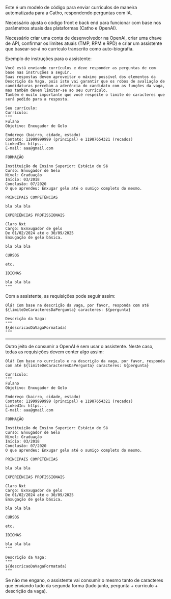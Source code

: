 Este é um modelo de código para enviar currículos de maneira automatizada para a Catho, respondendo perguntas com IA.

Necessário ajusta o código front e back end para funcionar com base nos parâmetros atuais das plataformas (Catho e OpenAI).

Necessário criar uma conta de desenvolvedor na OpenAI, criar uma chave de API, confirmar os limites atuais (TMP, RPM e RPD) e criar um assistente que basear-se-á no currículo transcrito como auto-biografia.

Exemplo de instruções para o assistente:
```
Você está enviando currículos e deve responder as perguntas de com base nas instruções a seguir.
Suas respostas devem aproveitar o máximo possível dos elementos da Descrição da Vaga, pois isto vai garantir que os robos de avaliação de candidaturas percebam a aderência do candidato com as funções da vaga, mas também devem limitar-se ao seu currículo.
Também é muito importante que você respeite o limite de caracteres que será pedido para a resposta.

Seu currículo:
Currículo:
"""
Fulano
Objetivo: Enxugador de Gelo

Endereço (bairro, cidade, estado)
Contato: 11999999999 (principal) e 11987654321 (recados)
LinkedIn: https...
E-mail: aaa@gmail.com

FORMAÇÃO

Instituição de Ensino Superior: Estácio de Sá
Curso: Enxugador de Gelo
Nível: Graduação
Início: 03/2018
Conclusão: 07/2020
O que aprendeu: Enxugar gelo até o sumiço completo do mesmo.

PRINCIPAIS COMPETÊNCIAS

bla bla bla

EXPERIÊNCIAS PROFISSIONAIS

Claro Nxt
Cargo: Exnxugador de gelo
De 01/02/2024 até o 30/09/2025
Enxugação de gelo básica.

bla bla bla

CURSOS

etc.

IDIOMAS

bla bla bla
"""
```

Com a assistente, as requisições pode seguir assim:
```
Olá! Com base na descrição da vaga, por favor, responda com até ${limiteDeCaracteresDaPergunta} caracteres: ${pergunta}

Descrição da Vaga:
"""
${descricaoDaVagaFormatada)
"""
```

---

Outro jeito de consumir a OpenAI é sem usar o assistente. Neste caso, todas as requisições devem conter algo assim:
```
Olá! Com base no currículo e na descrição da vaga, por favor, responda com até ${limiteDeCaracteresDaPergunta} caracteres: ${pergunta}

Currículo:
"""
Fulano
Objetivo: Enxugador de Gelo

Endereço (bairro, cidade, estado)
Contato: 11999999999 (principal) e 11987654321 (recados)
LinkedIn: https...
E-mail: aaa@gmail.com

FORMAÇÃO

Instituição de Ensino Superior: Estácio de Sá
Curso: Enxugador de Gelo
Nível: Graduação
Início: 03/2018
Conclusão: 07/2020
O que aprendeu: Enxugar gelo até o sumiço completo do mesmo.

PRINCIPAIS COMPETÊNCIAS

bla bla bla

EXPERIÊNCIAS PROFISSIONAIS

Claro Nxt
Cargo: Exnxugador de gelo
De 01/02/2024 até o 30/09/2025
Enxugação de gelo básica.

bla bla bla

CURSOS

etc.

IDIOMAS

bla bla bla
"""

Descrição da Vaga:
"""
${descricaoDaVagaFormatada)
"""
```

Se não me engano, o assistente vai consumir o mesmo tanto de caracteres que enviando tudo da segunda forma (tudo junto, pergunta + curriculo + descrição da vaga).
